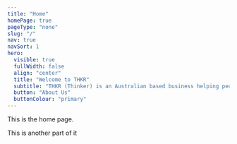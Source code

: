 ```yaml
---
title: "Home"
homePage: true
pageType: "none"
slug: "/"
nav: true
navSort: 1
hero:
  visible: true
  fullWidth: false
  align: "center"
  title: "Welcome to THKR"
  subtitle: "THKR (Thinker) is an Australian based business helping people create fast, simple sites with custom assistance."
  button: "About Us"
  buttonColour: "primary"
---
```


<p>This is the home page. </p>
<p>This is another part of it</p>